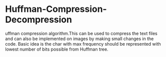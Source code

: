 # Huffman-Compression-Decompression
uffman compression algorithm.This can be used to compress the text files and can also be implemented on images by making small changes in the code. Basic idea is the char with max frequency should be represented with lowest number of bits possible from Huffman tree.
